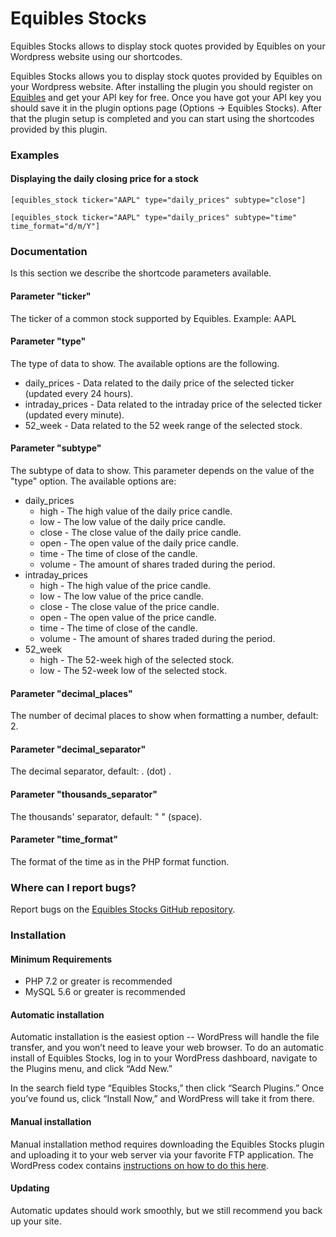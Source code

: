 # Equibles Stocks

Equibles Stocks allows to display stock quotes provided by Equibles on your Wordpress website using our shortcodes.

Equibles Stocks allows you to display stock quotes provided by Equibles on your Wordpress website.
After installing the plugin you should register on [Equibles](https://www.equibles.com/) and get your API key for free.
Once you have got your API key you should save it in the plugin options page (Options -> Equibles Stocks).
After that the plugin setup is completed and you can start using the shortcodes provided by this plugin.

### Examples

#### Displaying the daily closing price for a stock
```text
[equibles_stock ticker="AAPL" type="daily_prices" subtype="close"]
```

```text
[equibles_stock ticker="AAPL" type="daily_prices" subtype="time" time_format="d/m/Y"]
```

### Documentation
Is this section we describe the shortcode parameters available.

#### Parameter "ticker"
The ticker of a common stock supported by Equibles. Example: AAPL

#### Parameter "type"
The type of data to show. The available options are the following.

- daily_prices - Data related to the daily price of the selected ticker (updated every 24 hours).
- intraday_prices - Data related to the intraday price of the selected ticker (updated every minute).
- 52_week - Data related to the 52 week range of the selected stock.

#### Parameter "subtype"
The subtype of data to show. This parameter depends on the value of the "type" option.
The available options are:

- daily_prices
  - high - The high value of the daily price candle.
  - low - The low value of the daily price candle.
  - close - The close value of the daily price candle.
  - open - The open value of the daily price candle.
  - time - The time of close of the candle.
  - volume - The amount of shares traded during the period.
- intraday_prices
  - high - The high value of the price candle.
  - low - The low value of the price candle.
  - close - The close value of the price candle.
  - open - The open value of the price candle.
  - time - The time of close of the candle.
  - volume - The amount of shares traded during the period.
- 52_week
  - high - The 52-week high of the selected stock.
  - low - The 52-week low of the selected stock.

#### Parameter "decimal_places"
The number of decimal places to show when formatting a number, default: 2.

#### Parameter "decimal_separator"
The decimal separator, default: . (dot) .

#### Parameter "thousands_separator"
The thousands' separator, default: " " (space).

#### Parameter "time_format"
The format of the time as in the PHP format function.


### Where can I report bugs?

Report bugs on the [Equibles Stocks GitHub repository](https://github.com/equibles/stocks-wordpress/issues?utm_medium=referral&utm_source=wordpress.org&utm_campaign=wp_org_repo_listing). 


### Installation

#### Minimum Requirements

* PHP 7.2 or greater is recommended
* MySQL 5.6 or greater is recommended


#### Automatic installation
Automatic installation is the easiest option -- WordPress will handle the file transfer, and you won’t need to leave your web browser. To do an automatic install of Equibles Stocks, log in to your WordPress dashboard, navigate to the Plugins menu, and click “Add New.”
 
In the search field type “Equibles Stocks,” then click “Search Plugins.” Once you’ve found us, click “Install Now,” and WordPress will take it from there.

#### Manual installation
Manual installation method requires downloading the Equibles Stocks plugin and uploading it to your web server via your favorite FTP application. The WordPress codex contains [instructions on how to do this here](https://wordpress.org/support/article/managing-plugins/#manual-plugin-installation).

#### Updating
Automatic updates should work smoothly, but we still recommend you back up your site.